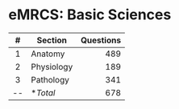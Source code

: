 eMRCS: Basic Sciences
=====================

\#	| Section		| Questions	|
:--:|---------------|----------:|
1	| Anatomy		| 489
2	| Physiology	| 189
3	| Pathology		| 341
--	| **Total*		| 678
